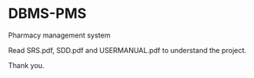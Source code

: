 # DBMS-PMS
Pharmacy management system

Read SRS.pdf, SDD.pdf and USERMANUAL.pdf to understand the project.

Thank you.
